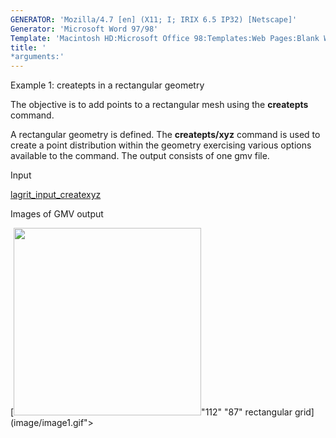 ```yaml
---
GENERATOR: 'Mozilla/4.7 [en] (X11; I; IRIX 6.5 IP32) [Netscape]'
Generator: 'Microsoft Word 97/98'
Template: 'Macintosh HD:Microsoft Office 98:Templates:Web Pages:Blank Web Page'
title: '
*arguments:'
---
```


 Example 1: createpts in a rectangular geometry

  The objective is to add points to a rectangular mesh using the
  **createpts** command.
 
  A rectangular geometry is defined. The **createpts/xyz** command is
  used to create a point distribution within the geometry exercising
  various options available to the command. The output consists of one
  gmv file.

 Input

  [lagrit\_input\_createxyz](../lagrit_input_createxyz)


 Images of GMV output

  [<img height="300" width="300" src="https://lanl.github.io/LaGriT/docsassets/images/image1tn.gif">"112" "87" rectangular
  grid](image/image1.gif">
